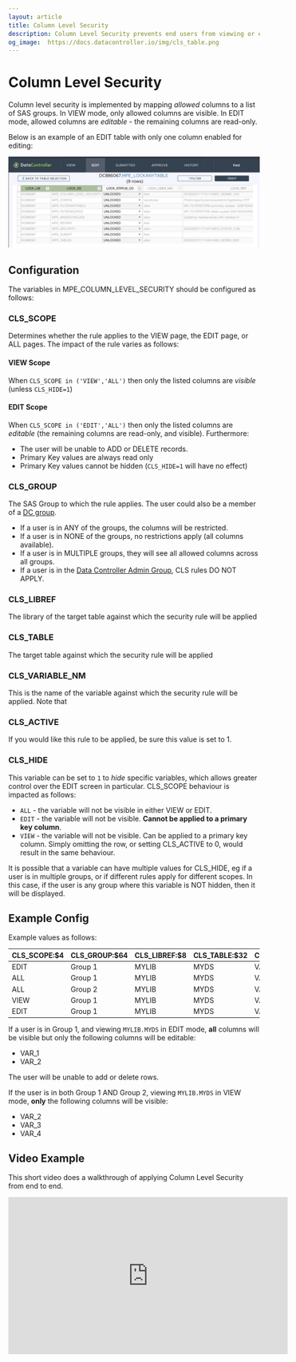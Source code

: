 ```yaml
---
layout: article
title: Column Level Security
description: Column Level Security prevents end users from viewing or editing specific columns in SAS according to their group membership.
og_image:  https://docs.datacontroller.io/img/cls_table.png
---
```


# Column Level Security

Column level security is implemented by mapping _allowed_ columns to a list of SAS groups. In VIEW mode, only allowed columns are visible.  In EDIT mode, allowed columns are _editable_ - the remaining columns are read-only.

Below is an example of an EDIT table with only one column enabled for editing:

![lockanytable example](/img/cls_example.png)

## Configuration

The variables in MPE_COLUMN_LEVEL_SECURITY should be configured as follows:

### CLS_SCOPE
Determines whether the rule applies to the VIEW page, the EDIT page, or ALL pages.  The impact of the rule varies as follows:

#### VIEW Scope

When `CLS_SCOPE in ('VIEW','ALL')` then only the listed columns are _visible_ (unless `CLS_HIDE=1`)

#### EDIT Scope

When `CLS_SCOPE in ('EDIT','ALL')` then only the listed columns are _editable_ (the remaining columns are read-only, and visible).  Furthermore:

* The user will be unable to ADD or DELETE records.
* Primary Key values are always read only
* Primary Key values cannot be hidden (`CLS_HIDE=1` will have no effect)


### CLS_GROUP
The SAS Group to which the rule applies.  The user could also be a member of a [DC group](/dcc-groups).

 - If a user is in ANY of the groups, the columns will be restricted.
 - If a user is in NONE of the groups, no restrictions apply (all columns available).
 - If a user is in MULTIPLE groups, they will see all allowed columns across all groups.
 - If a user is in the [Data Controller Admin Group](/dcc-groups/#data-controller-admin-group), CLS rules DO NOT APPLY.

### CLS_LIBREF
The library of the target table against which the security rule will be applied

### CLS_TABLE
The target table against which the security rule will be applied

### CLS_VARIABLE_NM
This is the name of the variable against which the security rule will be applied.  Note that

### CLS_ACTIVE
If you would like this rule to be applied, be sure this value is set to 1.

### CLS_HIDE
This variable can be set to `1` to _hide_ specific variables, which allows greater control over the EDIT screen in particular.  CLS_SCOPE behaviour is impacted as follows:

* `ALL` - the variable will not be visible in either VIEW or EDIT.
* `EDIT` - the variable will not be visible.  **Cannot be applied to a primary key column**.
* `VIEW` - the variable will not be visible.  Can be applied to a primary key column.  Simply omitting the row, or setting CLS_ACTIVE to 0, would result in the same behaviour.

It is possible that a variable can have multiple values for CLS_HIDE, eg if a user is in multiple groups, or if different rules apply for different scopes.  In this case, if the user is any group where this variable is NOT hidden, then it will be displayed.


## Example Config
Example values as follows:

|CLS_SCOPE:$4|CLS_GROUP:$64|CLS_LIBREF:$8| CLS_TABLE:$32|CLS_VARIABLE_NM:$32|CLS_ACTIVE:8.|CLS_HIDE:8.|
|---|---|---|---|---|---|---|
|EDIT|Group 1|MYLIB|MYDS|VAR_1|1||
|ALL|Group 1|MYLIB|MYDS|VAR_2|1||
|ALL|Group 2|MYLIB|MYDS|VAR_3|1||
|VIEW|Group 1|MYLIB|MYDS|VAR_4|1||
|EDIT|Group 1|MYLIB|MYDS|VAR_5|1|1|


If a user is in Group 1, and viewing `MYLIB.MYDS` in EDIT mode, **all** columns will be visible but only the following columns will be editable:

* VAR_1
* VAR_2

The user will be unable to add or delete rows.

If the user is in both Group 1 AND Group 2, viewing `MYLIB.MYDS` in VIEW mode, **only** the following columns will be visible:

* VAR_2
* VAR_3
* VAR_4

## Video Example

This short video does a walkthrough of applying Column Level Security from end to end.


<iframe width="560" height="315" src="https://www.youtube.com/embed/jAVt-omtjVc" title="YouTube video player" frameborder="0" allow="accelerometer; autoplay; clipboard-write; encrypted-media; gyroscope; picture-in-picture" allowfullscreen></iframe>

